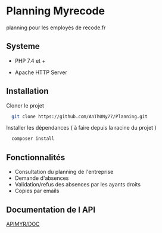 
# Planning Myrecode

planning pour les employés de recode.fr 


## Systeme

- PHP 7.4 et +

- Apache HTTP Server




## Installation 

Cloner le projet

```bash
  git clone https://github.com/AnTh0Ny77/Planning.git
```

Installer les dépendances ( à faire depuis la racine du projet )

```bash
  composer install
```



## Fonctionnalités

- Consultation du planning de l'entreprise
- Demande d'absences
- Validation/refus des absences par les ayants droits
- Copies par emails


## Documentation de l API

[APIMYR/DOC](http://130.180.222.139:59085/api)

